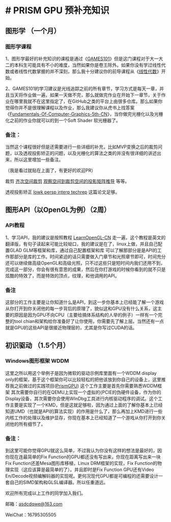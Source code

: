 # # PRISM GPU 预补充知识

## 图形学  （一个月）

### 图形学课程    

1、图形学最好的补充知识的课程是通过《[GAMES101](https://www.bilibili.com/video/BV1X7411F744/?spm_id_from=333.337.search-card.all.click&vd_source=789ca485118ffcb40f218817d111e55e)》但是这门课程对于大一大二的本科生可能具有不小的难度，当然如果你是卷王除外。如果你没有学过线性代数或者线性代数掌握的并不深刻，那么我十分建议你的前导课程从《[线性代数](https://www.bilibili.com/video/av6731067/?p=4&vd_source=789ca485118ffcb40f218817d111e55e)》开始。

2、GAMES101的学习建议是光线追踪之前的所有章节，学习方式是每天一章，并且当天将作业做一遍，如果一天做不完，那么就做完作业在开始下一章节，关于作业在哪里我就不在这里指定了，在GitHub之类的平台上由很多仓库。那么如果你觉得你并不是很理解课程以及作业，那么我建议你从虎书上找答案《[Fundamentals-Of-Computer-Graphics-5th-CN](./eBook/Fundamentals_of_Computer_Graphics.pdf)》，当你做完光栅化以及光栅化之前的作业你就可以的到一个Soft Shader 软光栅器了。

### 备注：

当然这个课程很好但是还需要进行一些详细的补充，比如MVP变换之后的裁剪问题，以及透视投影矫正的问题，以及光栅化的算法之类的并没有很详细的讲述出来，所以这里增加一些备注。

（我是看过就贴在上面了，有更好的欢迎PR）

裁剪 [齐次空间裁剪](https://zhuanlan.zhihu.com/p/162190576) [观察空间到裁剪空间的投影矩阵推导](https://jdreamheart.com/wiki/knowledge/math/model_2_clip_projection_matrix/) 等等。

透视投影矫正 [lowk persp interp techrep](./eBook/lowk_persp_interp_techrep.pdf) 这篇论文足够。

## 图形API（以OpenGL为例）（2周）

### API教程

1、学习API，我的建议是按照教程 [LearnOpenGL-CN](https://learnopengl-cn.github.io/) 走一遍，这个教程是英文的翻译版，有句子读起来可能比较坳口，我的建议是在了，linux上做，并且自己配置GLAD GLM等框架和库，通过自己配置框架和库 可以了解那部分是是API的工作那部分是库的工作。时间紧迫的话只需要做入门章节和光照章节即可，时间充分还可以继续做高级OpenGL和高级光照，只不过这些只是短时间内我们还用不到，完成这一部分，你会有很有意思的成果，然后在你打游戏的时候你看到的就不只是炫酷的特效了，而是特效的顶点，纹理，和他调用的API。

### 备注

这部分的工作主要是让你知道什么是API，到这一步你基本上已经能了解一个游戏从你打开到你关闭他的每一步背后的原理了，貌似这和GPU没有什么关系，这主要的原因是因为GPU不向CPU（主要给搞体系结构的人举的例子）一样有一个完整的tool chian和架构给你准备好了让你使用，你需要先了解上层。当然还有一点就是GPU的这些API是很接近物理层的，尤其是你写过CUDA的话。

## 初识驱动 （1.5个月）

### Windows图形框架 WDDM

这里之所以用这个举例子是因为微软的驱动示例库里面有一个WDDM display only的框架，基于这个框架你可以比较轻松的把他该放到你自己的设备上，这里推荐我之前做过的实践项目([PrismGPU](https://github.com/PrismGPU/PrismGPU)) 这个工作主要是首先你需要熟悉WDDM框架 其次需要你自行的在QEMU上实现一个虚拟的{PCIE的伪硬件设备，作为你的Display设备，其次需要你会使用WInDbg工具进行内核驱动程序的调试。这个工作主要是实现了一个KMD，但是这就足够啦，因为通过上面的了解你基本上已经知道UMD（也就是API的算法实现）的作用是什么了，那么再加上KMD进行一些内核工作的处理以及维护显存，你现在基本上已经知道了一个游戏从你打开到你关闭他的所有细节了。

### 备注：

到这里可能你觉得GPU就这么简单，不过我认为你没有这样的想法是最好的，因你现在连最简单的Fix Function的GPU都还没有写出来，你现在距离写出来一块Fix Function还差Mesa图形库移植，Linux DRM框架的实现，Fix Function的物理实现（这应该算是最简单的了）。并且即时是Fix Function GPU还有Video En/Decode视频编解码器的实现呢。更何况现代GPU都是可编程的还需要设计一套自己的SIMD架构和GLSL编译器。所以任重道远。

欢迎所有完成以上工作的同学加入我们。

邮箱：asdcdqwe@163.com

WeiChat：16795305505
